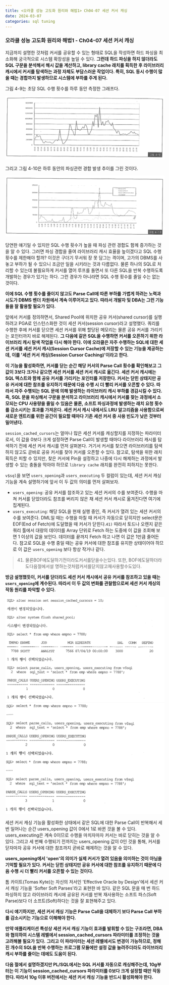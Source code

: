 ```yaml
---
title: <오라클 성능 고도화 원리와 해법1> Ch04-07 세션 커서 캐싱
date: 2024-03-07
categories: sql tuning
---
```



### 오라클 성능 고도화 원리와 해법1 - Ch04-07 세션 커서 캐싱

지금까지 설명한 것처럼 커서를 공유할 수 있는 형태로 SQL을 작성하면 하드 파싱을 최소화해 궁극적으로 시스템 확장성을 높일 수 있다. **그런데 하드 파싱을 하지 않더라도 SQL 구문을 분석해서 해시 값을 계산하고, library cache 래치를 획득한 후 라이브러리 캐시에서 커서를 탐색하는 과정 자체도 부담스러운 작업이다. 특히, SQL 동시 수행이 많을 때는 경합까지 발생하므로 시스템에 부하를 주게 된다.**

그림 4-9는 초당 SQL 수행 횟수를 하루 동안 측정한 그래프다.

![](/assets/images/sqlp/sqlp1-04-07-img4-9.png)

그리고 그림 4-10은 하루 동안의 파싱관련 경합 발생 추이를 그린 것이다.

![](/assets/images/sqlp/sqlp1-04-07-img4-10.png)

당연한 얘기일 수 있지만 SQL 수행 횟수가 높을 때 파싱 관련 경합도 함께 증가하는 것을 알 수 있다. 그러면 파싱 경합을 줄여 라이브러리 캐시 효율을 높이겠다고 SQL 수행 횟수를 제한해야 할까? 이것은 구더기 무서워 장 못 담그는 격이며, 고가의 DBMS를 사 놓고 부하가 될 수 있으니 조금만 일을 시키라는 것과 다름없다. 물론 하나의 SQL로 처리할 수 있는데 불필요하게 커서를 열어 루프를 돌면서 또 다른 SQL을 반복 수행하도록 개발하는 경우가 있기는 하다. 그런 경우가 아니라면 SQL 수행 횟수를 줄일 수는 없는 것이다.

**이에 SQL 수행 횟수를 줄이지 않고도 Parse Call에 따른 부하를 가볍게 하려는 노력과 시도가 DBMS 벤더 차원에서 계속 이루어지고 있다. 따라서 개발자 및 DBA는 그런 기능들을 잘 활용할 필요가 있다.**

앞에서 커서를 정의하면서, Shared Pool에 위치한 공유 커서(shared cursor)를 실행하려고 PGA로 인스턴스화한 것이 세션 커서(session cursor)라고 설명했다. 쿼리를 수행한 후에 커서를 닫으면 세션 커서를 위해 할당된 메모리는 물론 공유 커서를 가리키는 포인터까지 바로 해제된다. **그 다음에 같은 SQL을 수행하면 커서를 오픈하기 위한 라이브러리 캐시 탐색 작업을 다시 해야 한다. 이에 오라클은 자주 수행하는 SQL에 대한 세션 커서를 세션 커서 캐시(Session Cursor Cache)에 저장할 수 있는 기능을 제공하는데, 이를 '세션 커서 캐싱(Session Cursor Caching)'이라고 한다.**

**이 기능을 활성화하면, 커서를 닫는 순간 해당 커서의 Parse Call 횟수를 확인해보고 그 값이 3보다 크거나 같으면 세션 커서를 세션 커서 캐시로 옮긴다. 세션 커서 캐시에는 SQL 텍스트와 함께 공유 커서를 가리키는 포인터를 저장한다. 커서는 닫힌 상태지만 공유 커서에 대한 참조를 유지하기 때문에 다음 수행 시 더 빨리 커서를 오픈할 수 있다. 따라서 자주 수행되는 SQL 문에 의해 발생하는 라이브러리 캐시 부하를 경감시킬 수 있다. 즉, SQL 문을 파싱해서 구문을 분석하고 라이브러리 캐시에서 커서를 찾는 과정에서 소모되는 CPU 사용량을 줄일 수 있음은 물론, 소프트 파싱과정에 발생하는 래치 요청 횟수를 감소시키는 효과를 가져온다. 세션 커서 캐시 내에서도 LRU 알고리즘을 사용함으로써 새로운 엔트리를 위한 공간이 필요할 때마다 기존 세션 커서 중 사용 빈도가 낮은 것부터 밀어낸다.**

`session_cached_cursors`는 얼마나 많은 세션 커서를 캐싱할지를 지정하는 파라미터로서, 이 값을 0보다 크게 설정하면 Parse Call이 발생할 때마다 라이브러리 캐시를 탐색하기 전에 세션 커서 캐시를 먼저 살펴본다. 거기서 커서를 찾으면 라이브러리를 탐색하지 않고도 곧바로 공유 커서를 찾아 커서를 오픈할 수 있다. 참고로, 탐색을 위한 래치 획득은 피할 수 있지만, 찾은 커서에 Pin을 설정하고 나중에 다시 해제하는 과정에서 발생할 수 있는 충돌을 막아야 하므로 `library cache` 래치를 완전히 피하지는 못한다.

`v$sql`을 보면 `users_opening`과 `users_executing` 두 컬럼이 있는데, 세션 커서 캐싱 기능을 계속 설명하기에 앞서 이 두 값의 의미를 먼저 살펴보자.

- `users_opening`: 공유 커서를 참조하고 있는 세션 커서의 수를 보여준다. 수행을 마쳐 커서를 닫았더라도 참조를 버리지 않은 채 세션 커서 캐시로 옮겨진다면 여기에 집계된다.
- `users_executing`: 해당 SQL을 현재 실행 중인, 즉 커서가 열려 있는 세션 커서의 수를 보여준다. DML일 때는 수행을 마칠 때 커서가 자동으로 닫히지만 select문은 EOF(End of Fetch)에 도달했을 때 커서가 닫힌다.`41)` 따라서 토드나 오렌지 같은 쿼리 툴에서 대량의 데이터를 Array 단위로 Fetch 하는 도중에 이 값을 조회해 보면 1 이상의 값을 보인다. 데이터를 끝까지 Fetch 하고 나면 이 값은 1만큼 줄어든다. 참고로 SQL을 수행 중일 때는 공유 커서에 대한 참조를 유지한 상태이어야 하므로 이 값은 `users_opening` 보다 항상 작거나 같다.

>	41) 물론BOF에도달하기전이라도커서를닫을수는있다. 또한, BOF에도달하더라도다음절에서설 명하는것처럼커서를닫지않고재사용할수도있다.

**방금 설명했듯이, 커서를 닫더라도 세션 커서 캐시에서 공유 커서를 참조하고 있을 때는 `users_opening`에 계수된다. 따라서 이 두 값의 변화를 관찰함으로써 세션 커서 캐싱의 작동 원리를 파악할 수 있다.**

![](/assets/images/sqlp/sqlp1-04-07-test1-1.png)
![](/assets/images/sqlp/sqlp1-04-07-test1-2.png)

세션 커서 캐싱 기능을 활성화한 상태에서 같은 SQL에 대한 Parse Call이 반복해서 세 번 일어나는 순간 users_opening 값이 0에서 1로 바뀐 것을 볼 수 있다. users_executing은 계속 0이므로 수행을 마치자마자 커서는 바로 닫히는 것을 알 수 있다. 그리고 세 번째 수행되기 전까지는 users_opening 값이 0인 것을 통해, 커서를 닫자마자 공유 커서에 대한 참조까지 곧바로 해제하는 것을 알 수 있다.

**users_opening에서 'open'의 의미가 실제 커서가 열려 있음을 의미하는 것이 아님을 기억할 필요가 있다. 커서는 닫힌 상태지만 공유 커서에 대한 참조를 유지하기 때문에 다음 수행 시 더 빨리 커서를 오픈할 수 있는 것이다.**

톰 카이트(Tomas Kyte)는 자신의 저서인 'Effective Oracle by Design'에서 세션 커서 캐싱 기능을 'Softer Soft Parses'라고 표현한 바 있다. 같은 SQL 문을 매 번 하드 파싱하지 않고 라이브러리 캐시에 공유된 커서를 반복 재사용하는 소프트 파스(Soft Parse)보다 더 소프트(Soft)하다는 것을 잘 표현해주고 있다.

**다시 얘기하지만, 세션 커서 캐싱 기능은 Parse Call을 대체하기 보다 Parse Call 부하를 감소시키는 기능으로 이해해야 한다.**

**만약 애플리케이션 특성상 세션 커서 캐싱 기능이 효과를 발휘할 수 있는 구조라면, DBA와 협의하여 시스템 레벨에서 session_cached_cursors 파라미터를 조정하는 것을 고려해볼 필요가 있다.** **그리고 이 파라미터는 세션 레벨에서도 변경이 가능하므로, 정해진 개수의 SQL을 반복 수행하는 프로그램 모듈에만 설정 값을 늘려주더라도 라이브러리 캐시 부하를 줄이는 데에도 도움이 된다.**

**다음 절에서 설명하겠지만 PL/SQL에서는 SQL 커서를 자동으로 캐싱해주는데, 10g부터는 이 기능이 session_cached_cursors 파라미터를 0보다 크게 설정할 때만 작동한다. 따라서 10g 이후 버전에서는 세션 커서 캐싱 기능을 반드시 활성화해야 한다.**

